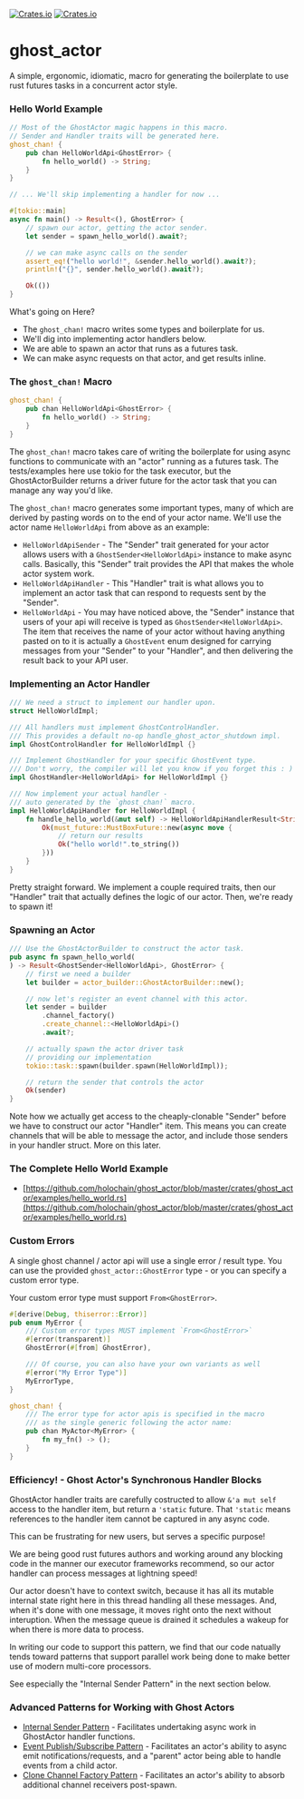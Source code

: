 <a href="https://github.com/holochain/ghost_actor/blob/master/LICENSE-APACHE">![Crates.io](https://img.shields.io/crates/l/ghost_actor)</a>
<a href="https://crates.io/crates/ghost_actor">![Crates.io](https://img.shields.io/crates/v/ghost_actor)</a>

# ghost_actor

A simple, ergonomic, idiomatic, macro for generating the boilerplate
to use rust futures tasks in a concurrent actor style.

### Hello World Example

```rust
// Most of the GhostActor magic happens in this macro.
// Sender and Handler traits will be generated here.
ghost_chan! {
    pub chan HelloWorldApi<GhostError> {
        fn hello_world() -> String;
    }
}

// ... We'll skip implementing a handler for now ...

#[tokio::main]
async fn main() -> Result<(), GhostError> {
    // spawn our actor, getting the actor sender.
    let sender = spawn_hello_world().await?;

    // we can make async calls on the sender
    assert_eq!("hello world!", &sender.hello_world().await?);
    println!("{}", sender.hello_world().await?);

    Ok(())
}
```

What's going on Here?

- The `ghost_chan!` macro writes some types and boilerplate for us.
- We'll dig into implementing actor handlers below.
- We are able to spawn an actor that runs as a futures task.
- We can make async requests on that actor, and get results inline.

### The `ghost_chan!` Macro

```rust
ghost_chan! {
    pub chan HelloWorldApi<GhostError> {
        fn hello_world() -> String;
    }
}
```

The `ghost_chan!` macro takes care of writing the boilerplate for using
async functions to communicate with an "actor" running as a futures
task. The tests/examples here use tokio for the task executor, but
the GhostActorBuilder returns a driver future for the actor task that you
can manage any way you'd like.

The `ghost_chan!` macro generates some important types, many of which
are derived by pasting words on to the end of your actor name.
We'll use the actor name `HelloWorldApi` from above as an example:

- `HelloWorldApiSender` - The "Sender" trait generated for your actor
  allows users with a `GhostSender<HelloWorldApi>` instance to make
  async calls. Basically, this "Sender" trait provides the API that
  makes the whole actor system work.
- `HelloWorldApiHandler` - This "Handler" trait is what allows you
  to implement an actor task that can respond to requests sent by
  the "Sender".
- `HelloWorldApi` - You may have noticed above, the "Sender" instance
  that users of your api will receive is typed as
  `GhostSender<HelloWorldApi>`. The item that receives the name of your
  actor without having anything pasted on to it is actually a `GhostEvent`
  enum designed for carrying messages from your "Sender" to your
  "Handler", and then delivering the result back to your API user.

### Implementing an Actor Handler

```rust
/// We need a struct to implement our handler upon.
struct HelloWorldImpl;

/// All handlers must implement GhostControlHandler.
/// This provides a default no-op handle_ghost_actor_shutdown impl.
impl GhostControlHandler for HelloWorldImpl {}

/// Implement GhostHandler for your specific GhostEvent type.
/// Don't worry, the compiler will let you know if you forget this : )
impl GhostHandler<HelloWorldApi> for HelloWorldImpl {}

/// Now implement your actual handler -
/// auto generated by the `ghost_chan!` macro.
impl HelloWorldApiHandler for HelloWorldImpl {
    fn handle_hello_world(&mut self) -> HelloWorldApiHandlerResult<String> {
        Ok(must_future::MustBoxFuture::new(async move {
            // return our results
            Ok("hello world!".to_string())
        }))
    }
}
```

Pretty straight forward. We implement a couple required traits,
then our "Handler" trait that actually defines the logic of our actor.
Then, we're ready to spawn it!

### Spawning an Actor

```rust
/// Use the GhostActorBuilder to construct the actor task.
pub async fn spawn_hello_world(
) -> Result<GhostSender<HelloWorldApi>, GhostError> {
    // first we need a builder
    let builder = actor_builder::GhostActorBuilder::new();

    // now let's register an event channel with this actor.
    let sender = builder
        .channel_factory()
        .create_channel::<HelloWorldApi>()
        .await?;

    // actually spawn the actor driver task
    // providing our implementation
    tokio::task::spawn(builder.spawn(HelloWorldImpl));

    // return the sender that controls the actor
    Ok(sender)
}
```

Note how we actually get access to the cheaply-clonable "Sender"
before we have to construct our actor "Handler" item. This means
you can create channels that will be able to message the actor,
and include those senders in your handler struct. More on this later.

### The Complete Hello World Example

- [https://github.com/holochain/ghost_actor/blob/master/crates/ghost_actor/examples/hello_world.rs](https://github.com/holochain/ghost_actor/blob/master/crates/ghost_actor/examples/hello_world.rs)

### Custom Errors

A single ghost channel / actor api will use a single error / result type.
You can use the provided `ghost_actor::GhostError` type - or you can
specify a custom error type.

Your custom error type must support `From<GhostError>`.

```rust
#[derive(Debug, thiserror::Error)]
pub enum MyError {
    /// Custom error types MUST implement `From<GhostError>`
    #[error(transparent)]
    GhostError(#[from] GhostError),

    /// Of course, you can also have your own variants as well
    #[error("My Error Type")]
    MyErrorType,
}

ghost_chan! {
    /// The error type for actor apis is specified in the macro
    /// as the single generic following the actor name:
    pub chan MyActor<MyError> {
        fn my_fn() -> ();
    }
}
```

### Efficiency! - Ghost Actor's Synchronous Handler Blocks

GhostActor handler traits are carefully costructed to allow `&'a mut self`
access to the handler item, but return a `'static` future. That `'static`
means references to the handler item cannot be captured in any async code.

This can be frustrating for new users, but serves a specific purpose!

We are being good rust futures authors and working around any blocking
code in the manner our executor frameworks recommend, so our actor
handler can process messages at lightning speed!

Our actor doesn't have to context switch, because it has all its mutable
internal state right here in this thread handling all these messages. And,
when it's done with one message, it moves right onto the next without
interuption. When the message queue is drained it schedules a wakeup for
when there is more data to process.

In writing our code to support this pattern, we find that our code natually
tends toward patterns that support parallel work being done to make better
use of modern multi-core processors.

See especially the "Internal Sender Pattern" in the next section below.

### Advanced Patterns for Working with Ghost Actors

- [Internal Sender Pattern](https://github.com/holochain/ghost_actor/blob/master/crates/ghost_actor/examples/pattern_internal_sender.rs) -
  Facilitates undertaking async work in GhostActor handler functions.
- [Event Publish/Subscribe Pattern](https://github.com/holochain/ghost_actor/blob/master/crates/ghost_actor/examples/pattern_event_pub_sub.rs) -
  Facilitates an actor's ability to async emit notifications/requests,
  and a "parent" actor being able to handle events from a child actor.
- [Clone Channel Factory Pattern](https://github.com/holochain/ghost_actor/blob/master/crates/ghost_actor/examples/pattern_clone_channel_factory.rs) -
  Facilitates an actor's ability to absorb additional channel
  receivers post-spawn.
